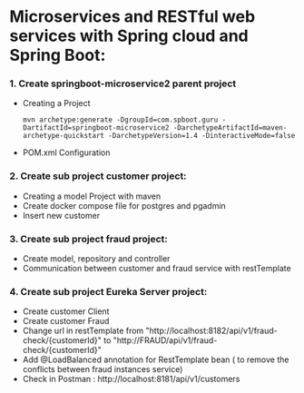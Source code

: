 # Microservices and RESTful web services with Spring cloud and Spring Boot: #

### 1. Create springboot-microservice2 parent project
* Creating a Project
     
     ```
     mvn archetype:generate -DgroupId=com.spboot.guru -DartifactId=springboot-microservice2 -DarchetypeArtifactId=maven-archetype-quickstart -DarchetypeVersion=1.4 -DinteractiveMode=false
     ```
* POM.xml Configuration
### 2. Create sub project customer project:
* Creating a model Project with maven
* Create docker compose file for postgres and pgadmin 
* Insert new customer

### 3. Create sub project fraud project:
* Create model, repository and controller
* Communication between customer and fraud service with restTemplate

### 4. Create sub project Eureka Server project:
* Create customer Client
* Create customer Fraud
* Change url in restTemplate from "http://localhost:8182/api/v1/fraud-check/{customerId}" to "http://FRAUD/api/v1/fraud-check/{customerId}"
* Add @LoadBalanced annotation for RestTemplate bean ( to remove the conflicts between fraud instances service)
* Check in Postman : http://localhost:8181/api/v1/customers